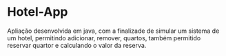 # Hotel-App
Apliação desenvolvida em java, com a finalizade de simular um sistema de um hotel, permitindo adicionar, remover, quartos, também permitido reservar quartor e calculando o valor da reserva. 
